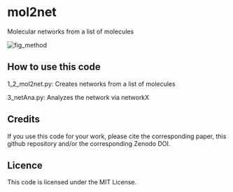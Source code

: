 # mol2net
Molecular networks from a list of molecules

![fig_method](https://user-images.githubusercontent.com/112173397/186894549-131b817f-b398-404f-83e6-f362415c16d7.png)

## How to use this code
1_2_mol2net.py: Creates networks from a list of molecules

3_netAna.py: Analyzes the network via networkX

## Credits
If you use this code for your work, please cite the corresponding paper, this github repository and/or the corresponding Zenodo DOI.

## Licence
This code is licensed under the MIT License.
